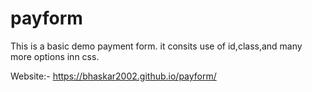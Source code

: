 # payform
This is a basic demo payment form.
it consits use of id,class,and many more options inn css.

Website:- https://bhaskar2002.github.io/payform/
